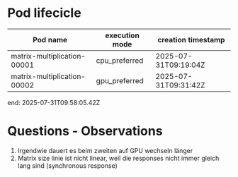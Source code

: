 # Pod lifecicle
| Pod name                    | execution mode | creation timestamp   |
|-----------------------------|----------------|----------------------|
| matrix-multiplication-00001 | cpu_preferred  | 2025-07-31T09:19:04Z |
| matrix-multiplication-00002 | gpu_preferred  | 2025-07-31T09:31:42Z |

end: 2025-07-31T09:58:05.42Z


# Questions - Observations
1. Irgendwie dauert es beim zweiten auf GPU wechseln länger
2. Matrix size linie ist nicht linear, weil die responses nicht immer gleich lang sind (synchronous response)